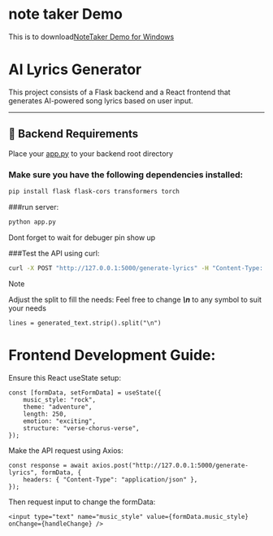 # note taker Demo
This is to download[NoteTaker Demo for Windows](https://drive.google.com/file/d/1DMjpb8vtG0tsCZqnJEAoCJr0B6aTPV0M/view?usp=sharing)

# AI Lyrics Generator

This project consists of a Flask backend and a React frontend that generates AI-powered song lyrics based on user input.

---

## 📌 Backend Requirements

Place your [app.py](backend/app.py) to your backend root directory

### Make sure you have the following dependencies installed:
```sh
pip install flask flask-cors transformers torch
```
###run server:
```sh
python app.py
```
Dont forget to wait for debuger pin show up

###Test the API using curl:
```sh
curl -X POST "http://127.0.0.1:5000/generate-lyrics" -H "Content-Type: application/json" -d "{\"music_style\": \"rock\", \"theme\": \"adventure\", \"length\": 250, \"emotion\": \"exciting\", \"structure\": \"verse-chorus-verse\"}"
```
>[!NOTE]
>Adjust the split to fill the needs:
Feel free to change ***\n*** to any symbol to suit your needs
```
lines = generated_text.strip().split("\n")
```
# Frontend Development Guide:
Ensure this React useState setup:
```
const [formData, setFormData] = useState({
    music_style: "rock",
    theme: "adventure",
    length: 250,
    emotion: "exciting",
    structure: "verse-chorus-verse",
});
```
Make the API request using Axios:
```
const response = await axios.post("http://127.0.0.1:5000/generate-lyrics", formData, {
    headers: { "Content-Type": "application/json" },
});
```
Then request input to change the formData:
```
<input type="text" name="music_style" value={formData.music_style} onChange={handleChange} />
```
